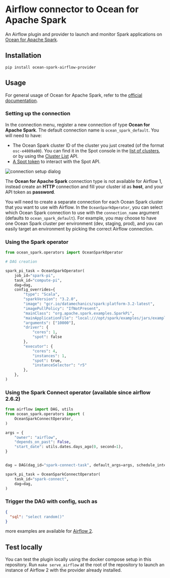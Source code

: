 # Airflow connector to Ocean for Apache Spark

An Airflow plugin and provider to launch and monitor Spark
applications on [Ocean for
Apache Spark](https://spot.io/products/ocean-apache-spark/).

## Installation

```
pip install ocean-spark-airflow-provider
```

## Usage

For general usage of Ocean for Apache Spark, refer to the [official
documentation](https://docs.spot.io/ocean-spark/getting-started/?id=get-started-with-ocean-for-apache-spark).

### Setting up the connection

In the connection menu, register a new connection of type **Ocean for
Apache Spark**. The default connection name is `ocean_spark_default`. You will
need to have:

 - The Ocean Spark cluster ID of the cluster you just created (of the
   format `osc-e4089a00`). You can find it in the Spot console in the
   [list of
   clusters](https://docs.spot.io/ocean-spark/product-tour/manage-clusters),
   or by using the [Cluster
   List](https://docs.spot.io/api/#operation/OceanSparkClusterList) API.
 - [A Spot
   token](https://docs.spot.io/administration/api/create-api-token?id=create-an-api-token)
   to interact with the Spot API.

![connection setup dialog](./images/connection_setup.png)

The **Ocean for Apache Spark** connection type is not available for Airflow
1, instead create an **HTTP** connection and fill your cluster id as
**host**, and your API token as **password**.

You will need to create a separate connection for each Ocean Spark
cluster that you want to use with Airflow.  In the
`OceanSparkOperator`, you can select which Ocean Spark connection to
use with the `connection_name` argument (defaults to
`ocean_spark_default`). For example, you may choose to have one
Ocean Spark cluster per environment (dev, staging, prod), and you
can easily target an environment by picking the correct Airflow connection.

### Using the Spark operator

```python
from ocean_spark.operators import OceanSparkOperator

# DAG creation

spark_pi_task = OceanSparkOperator(
    job_id="spark-pi",
    task_id="compute-pi",
    dag=dag,
    config_overrides={
        "type": "Scala",
        "sparkVersion": "3.2.0",
        "image": "gcr.io/datamechanics/spark:platform-3.2-latest",
        "imagePullPolicy": "IfNotPresent",
        "mainClass": "org.apache.spark.examples.SparkPi",
        "mainApplicationFile": "local:///opt/spark/examples/jars/examples.jar",
        "arguments": ["10000"],
        "driver": {
            "cores": 1,
            "spot": false
        },
        "executor": {
            "cores": 4,
            "instances": 1,
            "spot": true,
            "instanceSelector": "r5"
        },
    },
)
```

### Using the Spark Connect operator (available since airflow 2.6.2)

```python
from airflow import DAG, utils
from ocean_spark.operators import (
    OceanSparkConnectOperator,
)

args = {
    "owner": "airflow",
    "depends_on_past": False,
    "start_date": utils.dates.days_ago(0, second=1),
}


dag = DAG(dag_id="spark-connect-task", default_args=args, schedule_interval=None)

spark_pi_task = OceanSparkConnectOperator(
    task_id="spark-connect",
    dag=dag,
)
```

### Trigger the DAG with config, such as

```json
{
  "sql": "select random()"
}
```


more examples are available for [Airflow 2](./deploy/airflow2/dags).

## Test locally

You can test the plugin locally using the docker compose setup in this
repository. Run `make serve_airflow` at the root of the repository to
launch an instance of Airflow 2 with the provider already installed.
